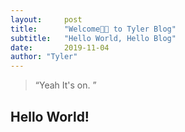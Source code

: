 ```yaml
---
layout:     post 
title:      "Welcome👏🏻 to Tyler Blog"
subtitle:   "Hello World, Hello Blog"
date:       2019-11-04
author: "Tyler"
---
```


> “Yeah It's on. ”


## Hello World!
